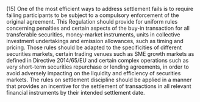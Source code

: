(15) One of the most efficient ways to address settlement fails is to require failing participants to be subject to a compulsory enforcement of the original agreement. This Regulation should provide for uniform rules concerning penalties and certain aspects of the buy-in transaction for all transferable securities, money-market instruments, units in collective investment undertakings and emission allowances, such as timing and pricing. Those rules should be adapted to the specificities of different securities markets, certain trading venues such as SME growth markets as defined in Directive 2014/65/EU and certain complex operations such as very short-term securities repurchase or lending agreements, in order to avoid adversely impacting on the liquidity and efficiency of securities markets. The rules on settlement discipline should be applied in a manner that provides an incentive for the settlement of transactions in all relevant financial instruments by their intended settlement date.